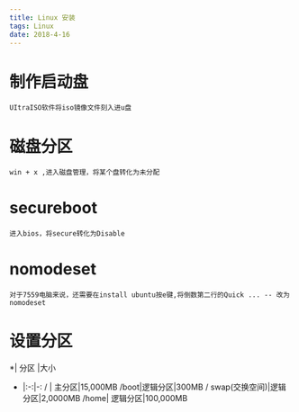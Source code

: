 ```yaml
---
title: Linux 安装
tags: Linux
date: 2018-4-16
---
```

# 制作启动盘
    UItraISO软件将iso镜像文件刻入进u盘
# 磁盘分区
    win + x ,进入磁盘管理，将某个盘转化为未分配
# secureboot
    进入bios，将secure转化为Disable

# nomodeset
    对于7559电脑来说，还需要在install ubuntu按e键,将倒数第二行的Quick ... -- 改为nomodeset
# 设置分区
   *| 分区 |大小
   - |:-:|-:
   / | 主分区|15,000MB
   /boot|逻辑分区|300MB
   / swap(交换空间)|逻辑分区|2,0000MB
   /home| 逻辑分区|100,000MB

